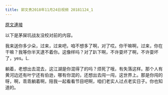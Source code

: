 ```yaml
---
title: 郭文贵2018年11月24日视频 20181124_1
---
```


[原文連接](https://gnews.org/ThreadView/53478538)

以下是茅屎坑战友没校对前的内容。

  我来送你多少朵，过来，过来吧，咱不想多了啊，对了哎。你干嘛啊，过来，你在干嘛？我等你半天逮不着你。这像样吗？对了趴下啊，不许耍坏了啊，不许耍坏了，yes。L.

  躺着，老想出去混去，这江湖是你混得了的吗？烦死了哦，有失落这样。那个人有黄河边还有叶宁还有伯逊，哪有你混的，还想出去闯一闯，这世界上。那是你闯的呀，啊，乖乖躺着啊，陪我一起看看节目吧啊，咱们老实人过点老实日子。你也知道的。
